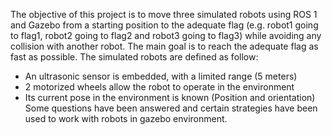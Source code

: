 The objective of this project is to move three simulated robots using ROS 1 and Gazebo from a starting position to the adequate flag (e.g. robot1 going to flag1, robot2 going to flag2 and robot3 going to flag3) while avoiding any collision with another robot. The main goal is to reach the adequate flag as fast as possible. 
The simulated robots are defined as follow:
 - An ultrasonic sensor is embedded, with a limited range (5 meters) 
- 2 motorized wheels allow the robot to operate in the environment 
- Its current pose in the environment is known (Position and orientation)
Some questions have been answered and certain strategies have been used to work with robots in gazebo environment. 
